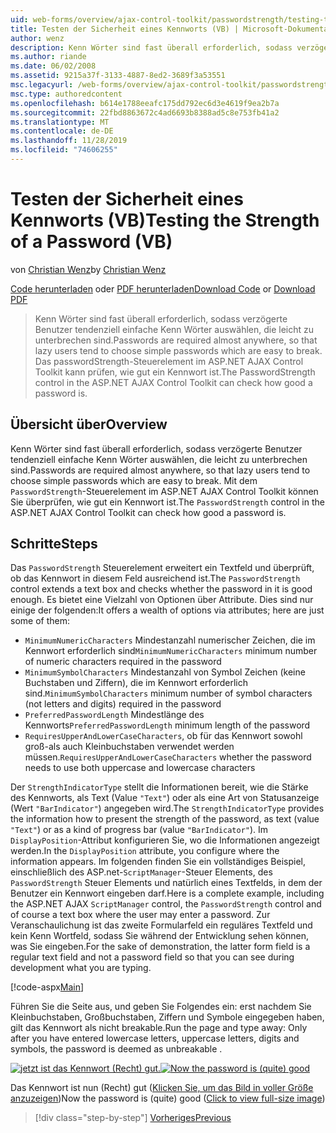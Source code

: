 ```yaml
---
uid: web-forms/overview/ajax-control-toolkit/passwordstrength/testing-the-strength-of-a-password-vb
title: Testen der Sicherheit eines Kennworts (VB) | Microsoft-Dokumentation
author: wenz
description: Kenn Wörter sind fast überall erforderlich, sodass verzögerte Benutzer tendenziell einfache Kenn Wörter auswählen, die leicht zu unterbrechen sind. Das passwordStrength-Steuerelement im ASP. N...
ms.author: riande
ms.date: 06/02/2008
ms.assetid: 9215a37f-3133-4887-8ed2-3689f3a53551
msc.legacyurl: /web-forms/overview/ajax-control-toolkit/passwordstrength/testing-the-strength-of-a-password-vb
msc.type: authoredcontent
ms.openlocfilehash: b614e1788eeafc175dd792ec6d3e4619f9ea2b7a
ms.sourcegitcommit: 22fbd8863672c4ad6693b8388ad5c8e753fb41a2
ms.translationtype: MT
ms.contentlocale: de-DE
ms.lasthandoff: 11/28/2019
ms.locfileid: "74606255"
---
```

# <a name="testing-the-strength-of-a-password-vb"></a><span data-ttu-id="2b879-104">Testen der Sicherheit eines Kennworts (VB)</span><span class="sxs-lookup"><span data-stu-id="2b879-104">Testing the Strength of a Password (VB)</span></span>

<span data-ttu-id="2b879-105">von [Christian Wenz](https://github.com/wenz)</span><span class="sxs-lookup"><span data-stu-id="2b879-105">by [Christian Wenz](https://github.com/wenz)</span></span>

<span data-ttu-id="2b879-106">[Code herunterladen](https://download.microsoft.com/download/9/3/f/93f8daea-bebd-4821-833b-95205389c7d0/PasswordStrength0.vb.zip) oder [PDF herunterladen](https://download.microsoft.com/download/2/d/c/2dc10e34-6983-41d4-9c08-f78f5387d32b/passwordstrength0VB.pdf)</span><span class="sxs-lookup"><span data-stu-id="2b879-106">[Download Code](https://download.microsoft.com/download/9/3/f/93f8daea-bebd-4821-833b-95205389c7d0/PasswordStrength0.vb.zip) or [Download PDF](https://download.microsoft.com/download/2/d/c/2dc10e34-6983-41d4-9c08-f78f5387d32b/passwordstrength0VB.pdf)</span></span>

> <span data-ttu-id="2b879-107">Kenn Wörter sind fast überall erforderlich, sodass verzögerte Benutzer tendenziell einfache Kenn Wörter auswählen, die leicht zu unterbrechen sind.</span><span class="sxs-lookup"><span data-stu-id="2b879-107">Passwords are required almost anywhere, so that lazy users tend to choose simple passwords which are easy to break.</span></span> <span data-ttu-id="2b879-108">Das passwordStrength-Steuerelement im ASP.NET AJAX Control Toolkit kann prüfen, wie gut ein Kennwort ist.</span><span class="sxs-lookup"><span data-stu-id="2b879-108">The PasswordStrength control in the ASP.NET AJAX Control Toolkit can check how good a password is.</span></span>

## <a name="overview"></a><span data-ttu-id="2b879-109">Übersicht über</span><span class="sxs-lookup"><span data-stu-id="2b879-109">Overview</span></span>

<span data-ttu-id="2b879-110">Kenn Wörter sind fast überall erforderlich, sodass verzögerte Benutzer tendenziell einfache Kenn Wörter auswählen, die leicht zu unterbrechen sind.</span><span class="sxs-lookup"><span data-stu-id="2b879-110">Passwords are required almost anywhere, so that lazy users tend to choose simple passwords which are easy to break.</span></span> <span data-ttu-id="2b879-111">Mit dem `PasswordStrength`-Steuerelement im ASP.NET AJAX Control Toolkit können Sie überprüfen, wie gut ein Kennwort ist.</span><span class="sxs-lookup"><span data-stu-id="2b879-111">The `PasswordStrength` control in the ASP.NET AJAX Control Toolkit can check how good a password is.</span></span>

## <a name="steps"></a><span data-ttu-id="2b879-112">Schritte</span><span class="sxs-lookup"><span data-stu-id="2b879-112">Steps</span></span>

<span data-ttu-id="2b879-113">Das `PasswordStrength` Steuerelement erweitert ein Textfeld und überprüft, ob das Kennwort in diesem Feld ausreichend ist.</span><span class="sxs-lookup"><span data-stu-id="2b879-113">The `PasswordStrength` control extends a text box and checks whether the password in it is good enough.</span></span> <span data-ttu-id="2b879-114">Es bietet eine Vielzahl von Optionen über Attribute. Dies sind nur einige der folgenden:</span><span class="sxs-lookup"><span data-stu-id="2b879-114">It offers a wealth of options via attributes; here are just some of them:</span></span>

- <span data-ttu-id="2b879-115">`MinimumNumericCharacters` Mindestanzahl numerischer Zeichen, die im Kennwort erforderlich sind</span><span class="sxs-lookup"><span data-stu-id="2b879-115">`MinimumNumericCharacters` minimum number of numeric characters required in the password</span></span>
- <span data-ttu-id="2b879-116">`MinimumSymbolCharacters` Mindestanzahl von Symbol Zeichen (keine Buchstaben und Ziffern), die im Kennwort erforderlich sind.</span><span class="sxs-lookup"><span data-stu-id="2b879-116">`MinimumSymbolCharacters` minimum number of symbol characters (not letters and digits) required in the password</span></span>
- <span data-ttu-id="2b879-117">`PreferredPasswordLength` Mindestlänge des Kennworts</span><span class="sxs-lookup"><span data-stu-id="2b879-117">`PreferredPasswordLength` minimum length of the password</span></span>
- <span data-ttu-id="2b879-118">`RequiresUpperAndLowerCaseCharacters`, ob für das Kennwort sowohl groß-als auch Kleinbuchstaben verwendet werden müssen.</span><span class="sxs-lookup"><span data-stu-id="2b879-118">`RequiresUpperAndLowerCaseCharacters` whether the password needs to use both uppercase and lowercase characters</span></span>

<span data-ttu-id="2b879-119">Der `StrengthIndicatorType` stellt die Informationen bereit, wie die Stärke des Kennworts, als Text (Value `"Text"`) oder als eine Art von Statusanzeige (Wert `"BarIndicator"`) angegeben wird.</span><span class="sxs-lookup"><span data-stu-id="2b879-119">The `StrengthIndicatorType` provides the information how to present the strength of the password, as text (value `"Text"`) or as a kind of progress bar (value `"BarIndicator"`).</span></span> <span data-ttu-id="2b879-120">Im `DisplayPosition`-Attribut konfigurieren Sie, wo die Informationen angezeigt werden.</span><span class="sxs-lookup"><span data-stu-id="2b879-120">In the `DisplayPosition` attribute, you configure where the information appears.</span></span> <span data-ttu-id="2b879-121">Im folgenden finden Sie ein vollständiges Beispiel, einschließlich des ASP.net-`ScriptManager`-Steuer Elements, des `PasswordStrength` Steuer Elements und natürlich eines Textfelds, in dem der Benutzer ein Kennwort eingeben darf.</span><span class="sxs-lookup"><span data-stu-id="2b879-121">Here is a complete example, including the ASP.NET AJAX `ScriptManager` control, the `PasswordStrength` control and of course a text box where the user may enter a password.</span></span> <span data-ttu-id="2b879-122">Zur Veranschaulichung ist das zweite Formularfeld ein reguläres Textfeld und kein Kenn Wortfeld, sodass Sie während der Entwicklung sehen können, was Sie eingeben.</span><span class="sxs-lookup"><span data-stu-id="2b879-122">For the sake of demonstration, the latter form field is a regular text field and not a password field so that you can see during development what you are typing.</span></span>

[!code-aspx[Main](testing-the-strength-of-a-password-vb/samples/sample1.aspx)]

<span data-ttu-id="2b879-123">Führen Sie die Seite aus, und geben Sie Folgendes ein: erst nachdem Sie Kleinbuchstaben, Großbuchstaben, Ziffern und Symbole eingegeben haben, gilt das Kennwort als nicht breakable.</span><span class="sxs-lookup"><span data-stu-id="2b879-123">Run the page and type away: Only after you have entered lowercase letters, uppercase letters, digits and symbols, the password is deemed as unbreakable .</span></span>

<span data-ttu-id="2b879-124">[![jetzt ist das Kennwort (Recht) gut.](testing-the-strength-of-a-password-vb/_static/image2.png)](testing-the-strength-of-a-password-vb/_static/image1.png)</span><span class="sxs-lookup"><span data-stu-id="2b879-124">[![Now the password is (quite) good](testing-the-strength-of-a-password-vb/_static/image2.png)](testing-the-strength-of-a-password-vb/_static/image1.png)</span></span>

<span data-ttu-id="2b879-125">Das Kennwort ist nun (Recht) gut ([Klicken Sie, um das Bild in voller Größe anzuzeigen](testing-the-strength-of-a-password-vb/_static/image3.png))</span><span class="sxs-lookup"><span data-stu-id="2b879-125">Now the password is (quite) good ([Click to view full-size image](testing-the-strength-of-a-password-vb/_static/image3.png))</span></span>

> [!div class="step-by-step"]
> [<span data-ttu-id="2b879-126">Vorheriges</span><span class="sxs-lookup"><span data-stu-id="2b879-126">Previous</span></span>](testing-the-strength-of-a-password-cs.md)
